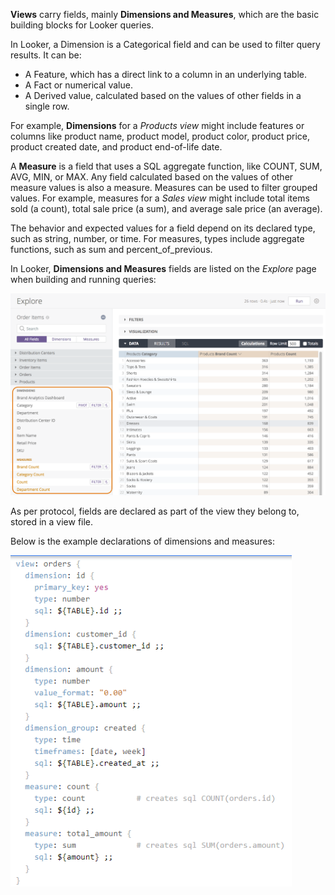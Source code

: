 **Views** carry fields, mainly **Dimensions and Measures**, which are the basic building blocks for Looker queries.

In Looker, a Dimension is a Categorical field and can be used to filter query results. 
It can be:
   + A Feature, which has a direct link to a column in an underlying table.
   + A Fact or numerical value.
   + A Derived value, calculated based on the values of other fields in a single row.

For example, **Dimensions** for a *Products view* might include features or columns like product name, product model, product color, product price, product created date, and product end-of-life date.

A **Measure** is a field that uses a SQL aggregate function, like COUNT, SUM, AVG, MIN, or MAX. Any field calculated based on the values of other measure values is also a measure. Measures can be used to filter grouped values. For example, measures for a *Sales view* might include total items sold (a count), total sale price (a sum), and average sale price (an average).

The behavior and expected values for a field depend on its declared type, such as string, number, or time. For measures, types include aggregate functions, such as sum and percent_of_previous. 

In Looker, **Dimensions and Measures** fields are listed on the *Explore* page when building and running queries:

<img src="/Images/LookML_Views-Dimensions&Measures.png" width=800 hieght=700>

As per protocol, fields are declared as part of the view they belong to, stored in a view file.

Below is the example declarations of dimensions and measures:

<img src="/Images/LookML_Dim&Meas_DeclarationEg.png" width=450 hieght=500>

